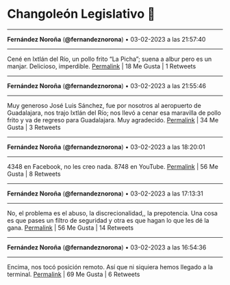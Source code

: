 # Changoleón Legislativo 🙈
*****
**Fernández Noroña** (**@fernandeznorona**) • 03-02-2023 a las 21:57:40
*****
Cené en Ixtlán del Río, un pollo frito “La Picha”; suena a albur pero es un manjar. Delicioso, imperdible.
[Permalink](https://twitter.com/fernandeznorona/status/1621749810847174656) | 18 Me Gusta | 1 Retweets
*****
**Fernández Noroña** (**@fernandeznorona**) • 03-02-2023 a las 21:55:46
*****
Muy generoso José Luis Sánchez, fue por nosotros al aeropuerto de Guadalajara, nos trajo Ixtlán del Río; nos llevó a cenar esa maravilla de pollo frito y va de regreso para Guadalajara. Muy agradecido.
[Permalink](https://twitter.com/fernandeznorona/status/1621749332025430016) | 34 Me Gusta | 3 Retweets
*****
**Fernández Noroña** (**@fernandeznorona**) • 03-02-2023 a las 18:20:01
*****
4348 en Facebook, no les creo nada. 8748 en YouTube.
[Permalink](https://twitter.com/fernandeznorona/status/1621695036831444993) | 56 Me Gusta | 8 Retweets
*****
**Fernández Noroña** (**@fernandeznorona**) • 03-02-2023 a las 17:13:31
*****
No, el problema es el abuso, la discrecionalidad,, la prepotencia. Una cosa es que pases un filtro de seguridad y otra es que hagan lo que les dé la gana.
[Permalink](https://twitter.com/fernandeznorona/status/1621678303982800896) | 56 Me Gusta | 14 Retweets
*****
**Fernández Noroña** (**@fernandeznorona**) • 03-02-2023 a las 16:54:36
*****
Encima, nos tocó posición remoto. Así que ni siquiera hemos llegado a la terminal.
[Permalink](https://twitter.com/fernandeznorona/status/1621673541921038336) | 69 Me Gusta | 6 Retweets